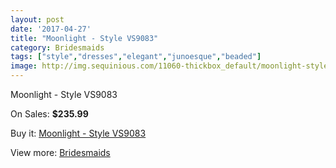 ```yaml
---
layout: post
date: '2017-04-27'
title: "Moonlight - Style VS9083"
category: Bridesmaids
tags: ["style","dresses","elegant","junoesque","beaded"]
image: http://img.sequinious.com/11060-thickbox_default/moonlight-style-vs9083.jpg
---
```

Moonlight - Style VS9083

On Sales: **$235.99**
<a href="https://www.sequinious.com/bridesmaids/5068-moonlight-style-vs9083.html"><amp-img layout="responsive" width="600" height="600" src="//img.sequinious.com/11060-thickbox_default/moonlight-style-vs9083.jpg" alt="Moonlight - Style VS9083 0" /></a>

Buy it: [Moonlight - Style VS9083](https://www.sequinious.com/bridesmaids/5068-moonlight-style-vs9083.html "Moonlight - Style VS9083")

View more: [Bridesmaids](https://www.sequinious.com/3-bridesmaids "Bridesmaids")